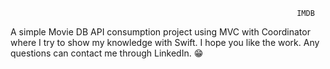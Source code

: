                                                                     IMDB
                                                                    
                                                                    
A simple Movie DB API consumption project using MVC with Coordinator where I try to show my knowledge with Swift.
I hope you like the work.
Any questions can contact me through LinkedIn. 😁
